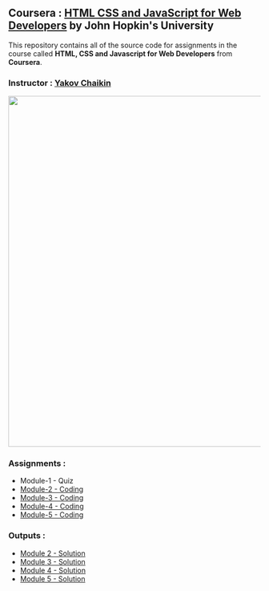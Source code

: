 ## Coursera : [HTML CSS and JavaScript for Web Developers](https://www.coursera.org/learn/html-css-javascript-for-web-developers) by John Hopkin's University
This repository contains all of the source code for assignments in the course called **HTML, CSS and Javascript for Web Developers** from **Coursera**.
### **Instructor** : [Yakov Chaikin](https://www.coursera.org/instructor/yaakov-chaikin)
<img src="https://github.com/TaheerMattur/HTML_CSS_and_JavaScript_for_Web_Developers/blob/master/Certificate.jpg" width="700" width="550">

### **Assignments** :
- Module-1 - Quiz 
- [Module-2 - Coding](https://github.com/jhu-ep-coursera/fullstack-course4/blob/master/assignments/assignment2/Assignment-2.md)
- [Module-3 - Coding](https://github.com/jhu-ep-coursera/fullstack-course4/blob/master/assignments/assignment3/Assignment-3.md)
- [Module-4 - Coding](https://github.com/jhu-ep-coursera/fullstack-course4/blob/master/assignments/assignment4/Assignment-4.md)
- [Module-5 - Coding](https://github.com/jhu-ep-coursera/fullstack-course4/blob/master/assignments/assignment5/Assignment-5.md)

### **Outputs** :
- [Module 2 - Solution](https://taheermattur.github.io/HTML_CSS_and_JavaScript_for_Web_Developers/Assignments/Module%202%20Solution/)
- [Module 3 - Solution](https://taheermattur.github.io/HTML_CSS_and_JavaScript_for_Web_Developers/Assignments/Module%203%20Solution/)
- [Module 4 - Solution](https://taheermattur.github.io/HTML_CSS_and_JavaScript_for_Web_Developers/Assignments/Module%204%20Solution/)
- [Module 5 - Solution](https://taheermattur.github.io/HTML_CSS_and_JavaScript_for_Web_Developers/Assignments/Module%205%20Solution/#)
